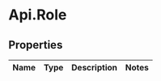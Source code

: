 # Api.Role

## Properties

Name | Type | Description | Notes
------------ | ------------- | ------------- | -------------


